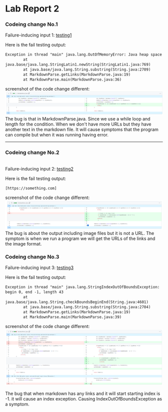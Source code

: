 # Lab Report 2

### Codeing change No.1


Failure-inducing input 1: [testing1](https://github.com/TerryYan26/markdown-parser/blob/84ba72b5700c3a1070430f18d00669ea3d043427/testing1.md)


Here is the fail testing output:
```
Exception in thread "main" java.lang.OutOfMemoryError: Java heap space
        at java.base/java.lang.StringLatin1.newString(StringLatin1.java:769)
        at java.base/java.lang.String.substring(String.java:2709)
        at MarkdownParse.getLinks(MarkdownParse.java:19)
        at MarkdownParse.main(MarkdownParse.java:36)
```
screenshot of the code change different:
![image1](lab2/testing1.png)
The bug is that in MarkdownParse.java. Since we use a while loop and length for the condition.  When we don't have more URLs but they have another text in the markdown file. It will cause symptoms that the program can compile but when it was running having error.


---
### Codeing change No.2
\
Failure-inducing input 2: [testing2](https://github.com/TerryYan26/markdown-parser/blob/84ba72b5700c3a1070430f18d00669ea3d043427/testing2.md)



Here is the fail testing output:
```
[https://something.com]
```
screenshot of the code change different:
![image2](lab2/testing2.png)
The bug is about the output including image files but it is not a URL. The symptom is when we run a program we will get the URLs of the links and the image format.
### Codeing change No.3

Failure-inducing input 3: [testing3](https://github.com/TerryYan26/markdown-parser/blob/84ba72b5700c3a1070430f18d00669ea3d043427/testing3.md)


Here is the fail testing output:
```
Exception in thread "main" java.lang.StringIndexOutOfBoundsException: begin 0, end -1, length 43
        at java.base/java.lang.String.checkBoundsBeginEnd(String.java:4601)
        at java.base/java.lang.String.substring(String.java:2704)
        at MarkdownParse.getLinks(MarkdownParse.java:19)
        at MarkdownParse.main(MarkdownParse.java:39)
```
screenshot of the code change different:
![image3](lab2/testing3.png)

The bug that when markdown has any links and it will start starting index is -1. it will cause an index exception. Causing IndexOutOfBoundsException as a symptom.
